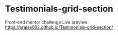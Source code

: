 # Testimonials-grid-section
Front-end mentor challenge
Live preview: https://praise002.github.io/Testimonials-grid-section/
